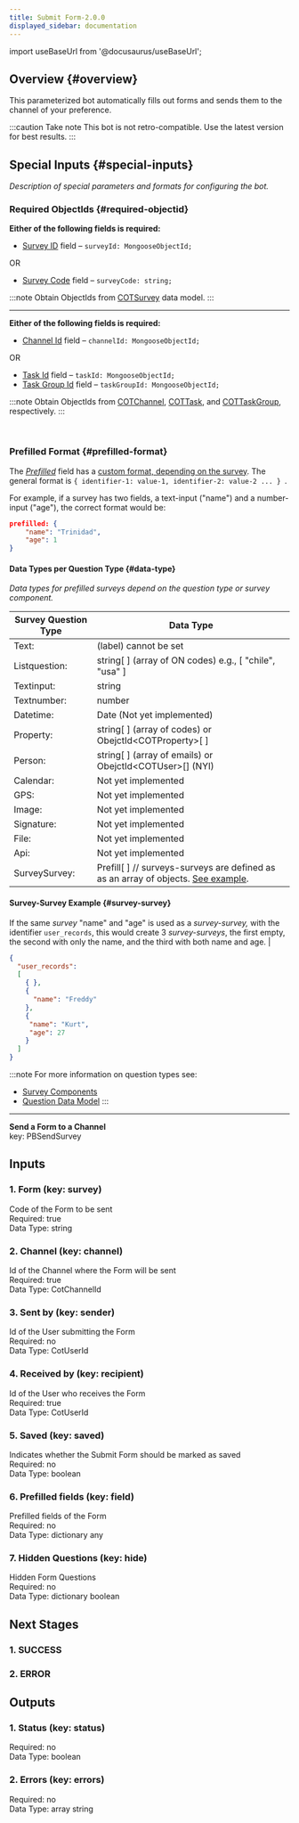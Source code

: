```yaml
---  
title: Submit Form-2.0.0  
displayed_sidebar: documentation  
---  
```

import useBaseUrl from '@docusaurus/useBaseUrl';

## Overview {#overview}

This parameterized bot automatically fills out forms and sends them to the channel of your preference.

:::caution Take note
This bot is not retro-compatible. Use the latest version for best results.
:::

## Special Inputs {#special-inputs}
_Description of special parameters and formats for configuring the bot._



<div className="alert alert--secondary">

### Required ObjectIds {#required-objectid}

**Either of the following fields is required:**
  
<div className="padding-left--lg">

- [Survey ID](#1-survey-id-key-surveyid) field – `surveyId: MongooseObjectId;`

OR

- [Survey Code](#2-survey-code-key-surveycode) field – `surveyCode: string;`

:::note
Obtain ObjectIds from [COTSurvey](/docs/documentation/models/surveys/model_surveys) data model.
:::

</div>

---------

**Either of the following fields is required:**

<div className="padding-left--lg">

- [Channel Id](#3-channel-id-key-channelid) field – `channelId: MongooseObjectId;`

OR

- [Task Id](#4-task-id-key-taskid) field – `taskId: MongooseObjectId;`
- [Task Group Id](#5-task-group-id-key-taskgroupid) field – `taskGroupId: MongooseObjectId;`

:::note
Obtain ObjectIds from [COTChannel](/docs/documentation/models/communication/model_channels), [COTTask](/docs/documentation/models/tasks/model_tasks), and [COTTaskGroup](/docs/documentation/models/tasks/model_taskgroup), respectively.
:::

</div>
</div>
<br/>

<div className="alert alert--secondary">

### Prefilled Format {#prefilled-format}

The [_Prefilled_](#9-prefilled-key-prefilled) field has a [custom format, depending on the survey](#data-type). 
The general format is `{ identifier-1: value-1, identifier-2: value-2 ... } `.

For example, if a survey has two fields, a text-input ("name") and a number-input ("age"), the correct format would be: 

```json
prefilled: {
    "name": "Trinidad",
    "age": 1
}
```

#### Data Types per Question Type {#data-type}
_Data types for prefilled surveys depend on the question type or survey component._

| Survey Question Type | Data Type |
| ---- | ----- |
| Text: | (label) cannot be set |
| Listquestion: | string[ ] (array of ON codes) e.g., [ "chile", "usa" ] |
| Textinput: | string |
| Textnumber: | number |
| Datetime: | Date (Not yet implemented) |
| Property: | string[ ]  (array of codes)  or  ObejctId<COTProperty\>[ ] |
| Person: | string[ ]  (array of emails)  or  ObejctId<COTUser\>[]  (NYI) |
| Calendar: | Not yet implemented |
| GPS: | Not yet implemented |
| Image: |  Not yet implemented |
| Signature: | Not yet implemented |
| File: | Not yet implemented |
| Api: | Not yet implemented |
| SurveySurvey: | Prefill[ ]   // surveys-surveys are defined as as an array of objects. [See example](#survey-survey). |

#### Survey-Survey Example {#survey-survey}
If the same _survey_ "name" and "age" is used as a _survey-survey,_ with the identifier `user_records`, this would create 3 _survey-surveys_, the first empty, the second with only the name, and the third with both name and age. |

```json
{
  "user_records": 
  [ 
    { },
    {
      "name": "Freddy"
    },
    {
     "name": "Kurt",
     "age": 27
    }
  ]
}
```

:::note
For more information on question types see: 
- [Survey Components](/docs/documentation/admin/survey/survey_overview#form-components)
- [Question Data Model](/docs/documentation/models/surveys/model_questions)
:::

</div>



---------

  
**Send a Form to a Channel**  
key: PBSendSurvey  
## Inputs  
### 1. Form (key: survey)  
Code of the Form to be sent  
Required: true  
Data Type: string   
### 2. Channel (key: channel)  
Id of the Channel where the Form will be sent  
Required: true  
Data Type: CotChannelId   
### 3. Sent by (key: sender)  
Id of the User submitting the Form  
Required: no  
Data Type: CotUserId   
### 4. Received by (key: recipient)  
Id of the User who receives the Form  
Required: true  
Data Type: CotUserId   
### 5. Saved (key: saved)  
Indicates whether the Submit Form should be marked as saved  
Required: no  
Data Type: boolean   
### 6. Prefilled fields (key: field)  
Prefilled fields of the Form  
Required: no  
Data Type: dictionary any  
### 7. Hidden Questions (key: hide)  
Hidden Form Questions  
Required: no  
Data Type: dictionary boolean  
## Next Stages  
### 1. SUCCESS  
  
### 2. ERROR  
  
## Outputs  
### 1. Status (key: status)  
  
Required: no  
Data Type: boolean   
### 2. Errors (key: errors)  
  
Required: no  
Data Type: array string
